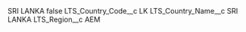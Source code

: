 <?xml version="1.0" encoding="UTF-8"?>
<CustomMetadata xmlns="http://soap.sforce.com/2006/04/metadata" xmlns:xsi="http://www.w3.org/2001/XMLSchema-instance" xmlns:xsd="http://www.w3.org/2001/XMLSchema">
    <label>SRI LANKA</label>
    <protected>false</protected>
    <values>
        <field>LTS_Country_Code__c</field>
        <value xsi:type="xsd:string">LK</value>
    </values>
    <values>
        <field>LTS_Country_Name__c</field>
        <value xsi:type="xsd:string">SRI LANKA</value>
    </values>
    <values>
        <field>LTS_Region__c</field>
        <value xsi:type="xsd:string">AEM</value>
    </values>
</CustomMetadata>
